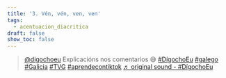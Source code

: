 ```yaml
---
title: '3. Vén, vén, ven, ven'
tags:
  - acentuacion_diacritica
draft: false
show_toc: false
---
```

<blockquote class="tiktok-embed" cite="https://www.tiktok.com/@digochoeu/video/6905353560242785537" data-video-id="6905353560242785537" style="max-width: 605px;min-width: 325px;" > <section> <a target="_blank" title="@digochoeu" href="https://www.tiktok.com/@digochoeu">@digochoeu</a> Explicacións nos comentarios 😅 <a title="dígochoeu" target="_blank" href="https://www.tiktok.com/tag/d%C3%ADgochoeu">#DígochoEu</a> <a title="galego" target="_blank" href="https://www.tiktok.com/tag/galego">#galego</a> <a title="galicia" target="_blank" href="https://www.tiktok.com/tag/galicia">#Galicia</a> <a title="tvg" target="_blank" href="https://www.tiktok.com/tag/tvg">#TVG</a> <a title="aprendecontiktok" target="_blank" href="https://www.tiktok.com/tag/aprendecontiktok">#aprendecontiktok</a> <a target="_blank" title="♬ original sound - #DígochoEu" href="https://www.tiktok.com/music/original-sound-6905353567595399937">♬ original sound - #DígochoEu</a> </section> </blockquote> <script async src="https://www.tiktok.com/embed.js"></script>
